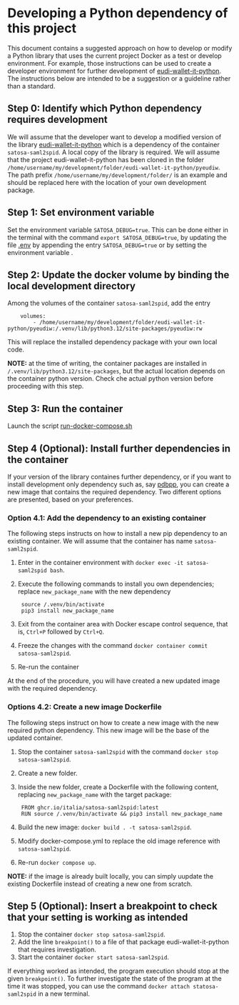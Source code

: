 # Developing a Python dependency of this project

This document contains a suggested approach on how to develop or modify a Python library that uses the current project Docker as a test or develop environment.
For example, those instructions can be used to create a developer environment for further development of [eudi-wallet-it-python](https://github.com/italia/eudi-wallet-it-python).
The instructions below are intended to be a suggestion or a guideline rather than a standard.

## Step 0: Identify which Python dependency requires development

We will assume that the developer want to develop a modified version of the library [eudi-wallet-it-python](https://github.com/italia/eudi-wallet-it-python) which is a dependency of the container `satosa-saml2spid`.
A local copy of the library is required.
We will assume that the project eudi-wallet-it-python has been cloned in the folder `/home/username/my/development/folder/eudi-wallet-it-python/pyeudiw`. The path prefix `/home/username/my/development/folder/` is an example and should be replaced here with the location of your own development package.

## Step 1: Set environment variable

Set the environment variable `SATOSA_DEBUG=true`. This can be done either in the terminal with the command `export SATOSA_DEBUG=true`, by updating the file [.env](Docker-compose/.env) by appending the entry `SATOSA_DEBUG=true` or by setting the environment variable .

## Step 2: Update the docker volume by binding the local development directory

Among the volumes of the container `satosa-saml2spid`, add the entry
    
        volumes:
            - /home/username/my/development/folder/eudi-wallet-it-python/pyeudiw:/.venv/lib/python3.12/site-packages/pyeudiw:rw

This will replace the installed dependency package with your own local code.

**NOTE:** at the time of writing, the container packages are installed in `/.venv/lib/python3.12/site-packages`, but the actual location depends on the container python version. Check che actual python version before proceeding with this step.

## Step 3: Run the container

Launch the script [run-docker-compose.sh](Docker-compose/run-docker-compose.sh)

## Step 4 (Optional): Install further dependencies in the container

If your version of the library containes further dependency, or if you want to install development only dependency such as, say [pdbpp](https://github.com/pdbpp/pdbpp), you can create a new image that contains the required dependency.
Two different options are presented, based on your preferences.

### Option 4.1: Add the dependency to an existing container

The following steps instructs on how to install a new pip dependency to an existing container. We will assume that the container has name `satosa-saml2spid`.

1. Enter in the container environment with `docker exec -it satosa-saml2spid bash`.
2. Execute the following commands to install you own dependencies; replace `new_package_name` with the new dependency

        source /.venv/bin/activate
        pip3 install new_package_name

3. Exit from the container area with Docker escape control sequence, that is, `Ctrl+P` followed by `Ctrl+Q`.
4. Freeze the changes with the command `docker container commit satosa-saml2spid`.
5. Re-run the container

At the end of the procedure, you will have created a new updated image with the required dependency.

### Options 4.2: Create a new image Dockerfile

The following steps instruct on how to create a new image with the new required python dependency. This new image will be the base of the updated container.

1. Stop the container `satosa-saml2spid` with the command `docker stop satosa-saml2spid`.
2. Create a new folder.
3. Inside the new folder, create a Dockerfile with the following content, replacing `new_package_name` with the target package:

        FROM ghcr.io/italia/satosa-saml2spid:latest
        RUN source /.venv/bin/activate && pip3 install new_package_name

4. Build the new image: `docker build . -t satosa-saml2spid`.
5. Modify docker-compose.yml to replace the old image reference with `satosa-saml2spid`.
6. Re-run `docker compose up`.

**NOTE:** if the image is already built locally, you can simply uupdate the existing Dockerfile instead of creating a new one from scratch.

## Step 5 (Optional): Insert a breakpoint to check that your setting is working as intended

1. Stop the container `docker stop satosa-saml2spid`.
2. Add the line `breakpoint()` to a file of that package eudi-wallet-it-python that requires investigation.
3. Start the container `docker start satosa-saml2spid`.

If everything worked as intended, the program execution should stop at the given `breakpoint()`. To further investigate the state of the program at the time it was stopped, you can use the command `docker attach statosa-saml2spid` in a new terminal.
